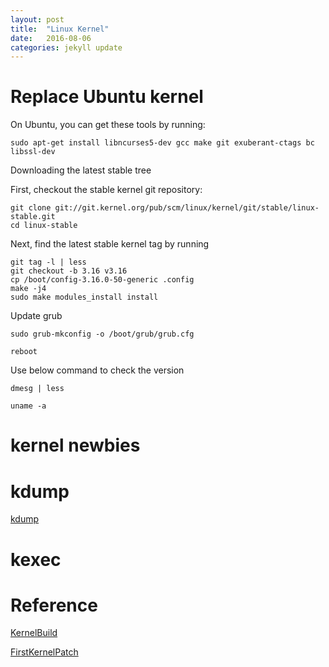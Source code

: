 ```yaml
---
layout: post
title:  "Linux Kernel"
date:   2016-08-06 
categories: jekyll update
---
```



# Replace Ubuntu kernel

On Ubuntu, you can get these tools by running:

	sudo apt-get install libncurses5-dev gcc make git exuberant-ctags bc libssl-dev

Downloading the latest stable tree

First, checkout the stable kernel git repository:

	git clone git://git.kernel.org/pub/scm/linux/kernel/git/stable/linux-stable.git
	cd linux-stable

Next, find the latest stable kernel tag by running

	git tag -l | less
	git checkout -b 3.16 v3.16
	cp /boot/config-3.16.0-50-generic .config
	make -j4
	sudo make modules_install install

Update grub

	sudo grub-mkconfig -o /boot/grub/grub.cfg  

	reboot

Use below command to check the version

	dmesg | less

	uname -a

# kernel newbies


# kdump

[kdump](http://www.ibm.com/developerworks/cn/linux/l-cn-kdump1/)

# kexec

# Reference

[KernelBuild](https://kernelnewbies.org/KernelBuild)

[FirstKernelPatch](https://kernelnewbies.org/FirstKernelPatch)


